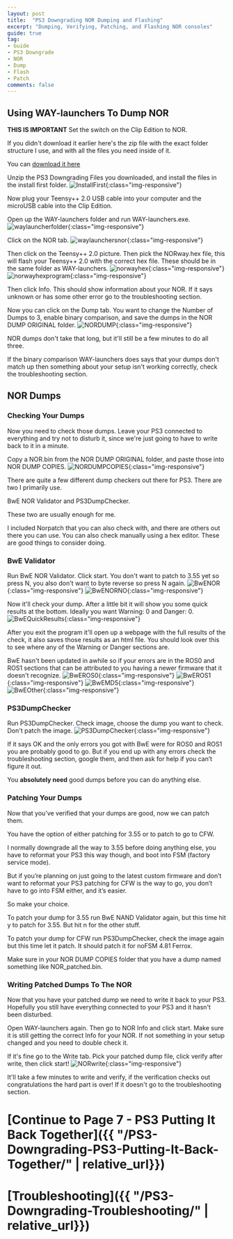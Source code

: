 ```yaml
---
layout: post
title:  "PS3 Downgrading NOR Dumping and Flashing"
excerpt: "Dumping, Verifying, Patching, and Flashing NOR consoles"
guide: true
tag:
- Guide
- PS3 Downgrade
- NOR
- Dump
- Flash
- Patch
comments: false
---
```

## Using WAY-launchers To Dump NOR

**THIS IS IMPORTANT** Set the switch on the Clip Edition to NOR.

If you didn't download it earlier here's the zip file with the exact folder structure I use, and with all the files you need inside of it.

You can [download it here](https://mega.nz/#!ovIEhS5D!Eke5679s1qnOJEv8Bs3BSBIGjsHzn5Zzmj0-w6hrAk4)

Unzip the PS3 Downgrading Files you downloaded, and install the files in the install first folder.
![InstallFirst](/assets/img/InstallFirst.PNG){:class="img-responsive"}

Now plug your Teensy++ 2.0 USB cable into your computer and the microUSB cable into the Clip Edition.

Open up the WAY-launchers folder and run WAY-launchers.exe.
![waylauncherfolder](/assets/img/waylauncherfolder.PNG){:class="img-responsive"}

Click on the NOR tab.
![waylaunchersnor](/assets/img/waylaunchersnor.PNG){:class="img-responsive"}

Then click on the Teensy++ 2.0 picture. Then pick the NORway.hex file, this will flash your Teensy++ 2.0 with the correct hex file. These should be in the same folder as WAY-launchers.
![norwayhex](/assets/img/norwayhex.PNG){:class="img-responsive"}
![norwayhexprogram](/assets/img/norwayhexprogram.PNG){:class="img-responsive"}

Then click Info. This should show information about your NOR. If it says unknown or has some other error go to the troubleshooting section.

Now you can click on the Dump tab. You want to change the Number of Dumps to 3, enable binary comparison, and save the dumps in the NOR DUMP ORIGINAL folder.
![NORDUMP](/assets/img/NORDUMP.PNG){:class="img-responsive"}

NOR dumps don't take that long, but it'll still be a few minutes to do all three.

If the binary comparison WAY-launchers does says that your dumps don't match up then something about your setup isn't working correctly, check the troubleshooting section.

## NOR Dumps
### Checking Your Dumps

Now you need to check those dumps. Leave your PS3 connected to everything and try not to disturb it, since we're just going to have to write back to it in a minute.

Copy a NOR.bin from the NOR DUMP ORIGINAL folder, and paste those into NOR DUMP COPIES.
![NORDUMPCOPIES](/assets/img/NORDUMPCOPIES.PNG){:class="img-responsive"}

There are quite a few different dump checkers out there for PS3. There are two I primarily use.

BwE NOR Validator and PS3DumpChecker.

These two are usually enough for me. 

I included Norpatch that you can also check with, and there are others out there you can use. You can also check manually using a hex editor. These are good things to consider doing.


### BwE Validator
Run BwE NOR Validator. Click start. You don't want to patch to 3.55 yet so press N, you also don't want to byte reverse so press N again.
![BwENOR](/assets/img/BwENOR.PNG){:class="img-responsive"}
![BwENORNO](/assets/img/BwENORNO.PNG){:class="img-responsive"}

Now it'll check your dump. After a little bit it will show you some quick results at the bottom. Ideally you want Warning: 0 and Danger: 0.
![BwEQuickResults](/assets/img/BwEQuickResults.PNG){:class="img-responsive"}

After you exit the program it'll open up a webpage with the full results of the check, it also saves those results as an html file. You should look over this to see where any of the Warning or Danger sections are. 

BwE hasn't been updated in awhile so if your errors are in the ROS0 and ROS1 sections that can be attributed to you having a newer firmware that it doesn't recognize.
![BwEROS0](/assets/img/BwEROS0.PNG){:class="img-responsive"}
![BwEROS1](/assets/img/BwEROS1.PNG){:class="img-responsive"}
![BwEMD5](/assets/img/BwEMD5.PNG){:class="img-responsive"}
![BwEOther](/assets/img/BwEOther.PNG){:class="img-responsive"}

### PS3DumpChecker
Run PS3DumpChecker. Check image, choose the dump you want to check. Don't patch the image.
![PS3DumpChecker](/assets/img/PS3DumpChecker.PNG){:class="img-responsive"}

If it says OK and the only errors you got with BwE were for ROS0 and ROS1 you are probably good to go. But if you end up with any errors check the troubleshooting section, google them, and then ask for help if you can’t figure it out.

You **absolutely need** good dumps before you can do anything else.

### Patching Your Dumps
Now that you’ve verified that your dumps are good, now we can patch them.

You have the option of either patching for 3.55 or to patch to go to CFW.

I normally downgrade all the way to 3.55 before doing anything else, you have to reformat your PS3 this way though, and boot into FSM (factory service mode).

But if you’re planning on just going to the latest custom firmware and don’t want to reformat your PS3 patching for CFW is the way to go, you don’t have to go into FSM either, and it’s easier.

So make your choice.

To patch your dump for 3.55 run BwE NAND Validator again, but this time hit y to patch for 3.55. But hit n for the other stuff.

To patch your dump for CFW run PS3DumpChecker, check the image again but this time let it patch. It should patch it for noFSM 4.81 Ferrox.

Make sure in your NOR DUMP COPIES folder that you have a dump named something like NOR_patched.bin.

### Writing Patched Dumps To The NOR
Now that you have your patched dump we need to write it back to your PS3. Hopefully you still have everything connected to your PS3 and it hasn't been disturbed.

Open WAY-launchers again. Then go to NOR Info and click start. Make sure it is still getting the correct Info for your NOR. If not something in your setup changed and you need to double check it.

If it's fine go to the Write tab. Pick your patched dump file, click verify after write, then click start!
![NORwrite](/assets/img/NORwrite.PNG){:class="img-responsive"}

It'll take a few minutes to write and verify, if the verification checks out congratulations the hard part is over! If it doesn't go to the troubleshooting section.

# [Continue to Page 7 - PS3 Putting It Back Together]({{ "/PS3-Downgrading-PS3-Putting-It-Back-Together/" | relative_url}})
# [Troubleshooting]({{ "/PS3-Downgrading-Troubleshooting/" | relative_url}})